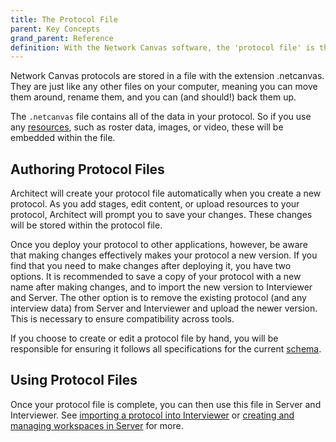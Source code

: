 ```yaml
---
title: The Protocol File
parent: Key Concepts
grand_parent: Reference
definition: With the Network Canvas software, the 'protocol file' is the file with the extension .netcanvas that represents your interview protocol.
---
```


Network Canvas protocols are stored in a file with the extension .netcanvas. They are just like any other files on your computer, meaning you can move them around, rename them, and you can (and should!) back them up.

The `.netcanvas` file contains all of the data in your protocol. So if you use any [resources](./resources.md), such as roster data, images, or video, these will be embedded within the file.

## Authoring Protocol Files

Architect will create your protocol file automatically when you create a new protocol. As you add stages, edit content, or upload resources to your protocol, Architect will prompt you to save your changes. These changes will be stored within the protocol file.

Once you deploy your protocol to other applications, however, be aware that making changes effectively makes your protocol a new version. If you find that you need to make changes after deploying it, you have two options. It is recommended to save a copy of your protocol with a new name after making changes, and to import the new version to Interviewer and Server. The other option is to remove the existing protocol (and any interview data) from Server and Interviewer and upload the newer version. This is necessary to ensure compatibility across tools.

If you choose to create or edit a protocol file by hand, you will be responsible for ensuring it follows all specifications for the current [schema](../protocol-schema-information.md).

## Using Protocol Files

Once your protocol file is complete, you can then use this file in Server and Interviewer. See [importing a protocol into Interviewer](../../how-to/import-a-protocol.md) or [creating and managing workspaces in Server](../../how-to/server-workspaces.md) for more.
